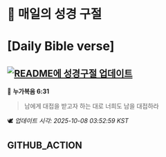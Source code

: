 # 🙏 매일의 성경 구절
# [Daily Bible verse]
## [![README에 성경구절 업데이트](https://github.com/DONGSUKA/first_test/actions/workflows/update-readme-bible.yml/badge.svg)](https://github.com/DONGSUKA/first_test/actions/workflows/update-readme-bible.yml)
<!-- START_BIBLE_VERSE -->
📖 **누가복음 6:31**
> 남에게 대접을 받고자 하는 대로 너희도 남을 대접하라

🕊️ _업데이트 시각: 2025-10-08 03:52:59 KST_
  <!-- END_BIBLE_VERSE -->
## GITHUB_ACTION
